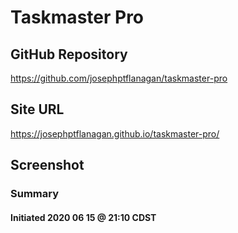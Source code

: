 # Taskmaster Pro

## GitHub Repository
https://github.com/josephptflanagan/taskmaster-pro

## Site URL
https://josephptflanagan.github.io/taskmaster-pro/

## Screenshot


### Summary


#### Initiated 2020 06 15 @ 21:10 CDST